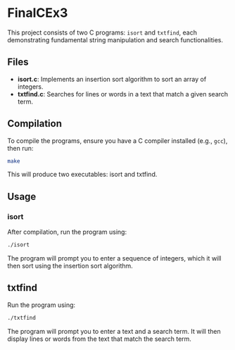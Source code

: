 # FinalCEx3

This project consists of two C programs: `isort` and `txtfind`, each demonstrating fundamental string manipulation and search functionalities.

## Files

- **isort.c**: Implements an insertion sort algorithm to sort an array of integers.
- **txtfind.c**: Searches for lines or words in a text that match a given search term.

## Compilation

To compile the programs, ensure you have a C compiler installed (e.g., `gcc`), then run:

```bash
make
```

This will produce two executables: isort and txtfind.

## Usage

### isort

After compilation, run the program using:

```bash
./isort
```

The program will prompt you to enter a sequence of integers, which it will then sort using the insertion sort algorithm.

## txtfind

Run the program using:

```bash
./txtfind
```

The program will prompt you to enter a text and a search term.
It will then display lines or words from the text that match the search term.
